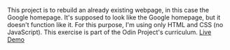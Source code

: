 This project is to rebuild an already existing webpage, in this case the Google homepage. It's supposed to look like the Google homepage, but it doesn't function like it. For this purpose, I'm using only HTML and CSS (no JavaScript).
This exercise is part of the Odin Project's curriculum.
[Live Demo](https://bayoura.github.io/google-homepage/)